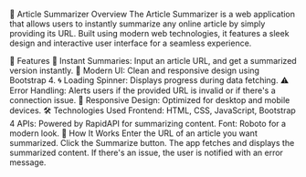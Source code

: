 
📰 Article Summarizer
Overview
The Article Summarizer is a web application that allows users to instantly summarize any online article by simply providing its URL. Built using modern web technologies, it features a sleek design and interactive user interface for a seamless experience.

🚀 Features
🌟 Instant Summaries: Input an article URL, and get a summarized version instantly.
🎨 Modern UI: Clean and responsive design using Bootstrap 4.
🌀 Loading Spinner: Displays progress during data fetching.
⚠️ Error Handling: Alerts users if the provided URL is invalid or if there's a connection issue.
📂 Responsive Design: Optimized for desktop and mobile devices.
🛠️ Technologies Used
Frontend: HTML, CSS, JavaScript, Bootstrap 4
APIs: Powered by RapidAPI for summarizing content.
Font: Roboto for a modern look.
📖 How It Works
Enter the URL of an article you want summarized.
Click the Summarize button.
The app fetches and displays the summarized content.
If there's an issue, the user is notified with an error message.
